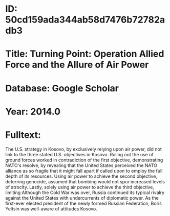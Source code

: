 # ID: 50cd159ada344ab58d7476b72782adb3
# Title: Turning Point: Operation Allied Force and the Allure of Air Power
# Database: Google Scholar
# Year: 2014.0
# Fulltext:
The U.S. strategy in Kosovo, by exclusively relying upon air power, did not link to the three stated U.S. objectives in Kosovo.
Ruling out the use of ground forces worked in contradiction of the first objective, demonstrating NATO's resolve, by revealing that the United States perceived the NATO alliance as so fragile that it might fall apart if called upon to employ the full depth of its resources.
Using air power to achieve the second objective, deterring genocide, assumed that bombing would not spur increased levels of atrocity.
Lastly, solely using air power to achieve the third objective, limiting Although the Cold War was over, Russia continued its typical rivalry against the United States with undercurrents of diplomatic power.
As the first-ever elected president of the newly formed Russian Federation, Boris Yeltsin was well-aware of attitudes Kosovo.